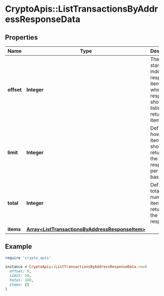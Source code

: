 # CryptoApis::ListTransactionsByAddressResponseData

## Properties

| Name | Type | Description | Notes |
| ---- | ---- | ----------- | ----- |
| **offset** | **Integer** | The starting index of the response items, i.e. where the response should start listing the returned items. |  |
| **limit** | **Integer** | Defines how many items should be returned in the response per page basis. |  |
| **total** | **Integer** | Defines the total number of items returned in the response. |  |
| **items** | [**Array&lt;ListTransactionsByAddressResponseItem&gt;**](ListTransactionsByAddressResponseItem.md) |  |  |

## Example

```ruby
require 'crypto_apis'

instance = CryptoApis::ListTransactionsByAddressResponseData.new(
  offset: 0,
  limit: 50,
  total: 100,
  items: []
)
```

